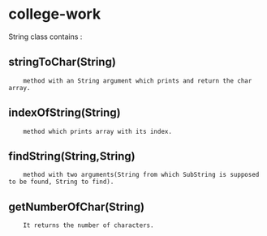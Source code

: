 # college-work
String class contains :
##   stringToChar(String)
        method with an String argument which prints and return the char array.
##   indexOfString(String)
        method which prints array with its index.
##   findString(String,String)
        method with two arguments(String from which SubString is supposed to be found, String to find).
##   getNumberOfChar(String)
        It returns the number of characters.
   

